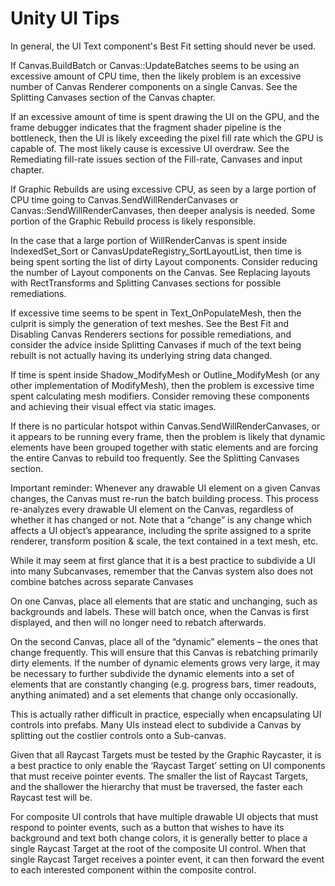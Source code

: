# Unity UI Tips
In general, the UI Text component's Best Fit setting should never be used.

If Canvas.BuildBatch or Canvas::UpdateBatches seems to be using an excessive amount of CPU time, then the likely problem is an excessive number of Canvas Renderer components on a single Canvas. See the Splitting Canvases section of the Canvas chapter.

If an excessive amount of time is spent drawing the UI on the GPU, and the frame debugger indicates that the fragment shader pipeline is the bottleneck, then the UI is likely exceeding the pixel fill rate which the GPU is capable of. The most likely cause is excessive UI overdraw. See the Remediating fill-rate issues section of the Fill-rate, Canvases and input chapter.

If Graphic Rebuilds are using excessive CPU, as seen by a large portion of CPU time going to Canvas.SendWillRenderCanvases or Canvas::SendWillRenderCanvases, then deeper analysis is needed. Some portion of the Graphic Rebuild process is likely responsible.

In the case that a large portion of WillRenderCanvas is spent inside IndexedSet_Sort or CanvasUpdateRegistry_SortLayoutList, then time is being spent sorting the list of dirty Layout components. Consider reducing the number of Layout components on the Canvas. See Replacing layouts with RectTransforms and Splitting Canvases sections for possible remediations.

If excessive time seems to be spent in Text_OnPopulateMesh, then the culprit is simply the generation of text meshes. See the Best Fit and Disabling Canvas Renderers sections for possible remediations, and consider the advice inside Splitting Canvases if much of the text being rebuilt is not actually having its underlying string data changed.

If time is spent inside Shadow_ModifyMesh or Outline_ModifyMesh (or any other implementation of ModifyMesh), then the problem is excessive time spent calculating mesh modifiers. Consider removing these components and achieving their visual effect via static images.

If there is no particular hotspot within Canvas.SendWillRenderCanvases, or it appears to be running every frame, then the problem is likely that dynamic elements have been grouped together with static elements and are forcing the entire Canvas to rebuild too frequently. See the Splitting Canvases section.

Important reminder: Whenever any drawable UI element on a given Canvas changes, the Canvas must re-run the batch building process. This process re-analyzes every drawable UI element on the Canvas, regardless of whether it has changed or not. Note that a “change” is any change which affects a UI object’s appearance, including the sprite assigned to a sprite renderer, transform position & scale, the text contained in a text mesh, etc.

While it may seem at first glance that it is a best practice to subdivide a UI into many Subcanvases, remember that the Canvas system also does not combine batches across separate Canvases

On one Canvas, place all elements that are static and unchanging, such as backgrounds and labels. These will batch once, when the Canvas is first displayed, and then will no longer need to rebatch afterwards.

On the second Canvas, place all of the “dynamic” elements – the ones that change frequently. This will ensure that this Canvas is rebatching primarily dirty elements. If the number of dynamic elements grows very large, it may be necessary to further subdivide the dynamic elements into a set of elements that are constantly changing (e.g. progress bars, timer readouts, anything animated) and a set elements that change only occasionally.

This is actually rather difficult in practice, especially when encapsulating UI controls into prefabs. Many UIs instead elect to subdivide a Canvas by splitting out the costlier controls onto a Sub-canvas.

Given that all Raycast Targets must be tested by the Graphic Raycaster, it is a best practice to only enable the ‘Raycast Target’ setting on UI components that must receive pointer events. The smaller the list of Raycast Targets, and the shallower the hierarchy that must be traversed, the faster each Raycast test will be.

For composite UI controls that have multiple drawable UI objects that must respond to pointer events, such as a button that wishes to have its background and text both change colors, it is generally better to place a single Raycast Target at the root of the composite UI control. When that single Raycast Target receives a pointer event, it can then forward the event to each interested component within the composite control.
